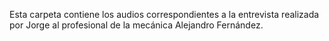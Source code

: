 Esta carpeta contiene los audios correspondientes a la entrevista realizada por Jorge al profesional de la mecánica Alejandro Fernández.
